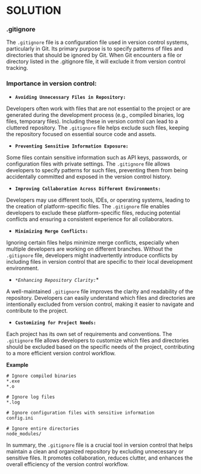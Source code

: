  # SOLUTION
 
 ### .gitignore
 The `.gitignore` file is a configuration file used in version control systems, particularly in Git. Its primary purpose is to specify patterns of files and directories that should be ignored by Git. When Git encounters a file or directory listed in the .gitignore file, it will exclude it from version control tracking.

### Importance in version control:

- **`Avoiding Unnecessary Files in Repository:`**

Developers often work with files that are not essential to the project or are generated during the development process (e.g., compiled binaries, log files, temporary files). Including these in version control can lead to a cluttered repository. The `.gitignore` file helps exclude such files, keeping the repository focused on essential source code and assets.

- **`Preventing Sensitive Information Exposure:`**

Some files contain sensitive information such as API keys, passwords, or configuration files with private settings. The `.gitignore` file allows developers to specify patterns for such files, preventing them from being accidentally committed and exposed in the version control history.

- **`Improving Collaboration Across Different Environments:`**

Developers may use different tools, IDEs, or operating systems, leading to the creation of platform-specific files. The `.gitignore` file enables developers to exclude these platform-specific files, reducing potential conflicts and ensuring a consistent experience for all collaborators.

- **`Minimizing Merge Conflicts:`**

Ignoring certain files helps minimize merge conflicts, especially when multiple developers are working on different branches. Without the `.gitignore` file, developers might inadvertently introduce conflicts by including files in version control that are specific to their local development environment.

- *`*Enhancing Repository Clarity:`**

A well-maintained `.gitignore` file improves the clarity and readability of the repository. Developers can easily understand which files and directories are intentionally excluded from version control, making it easier to navigate and contribute to the project.

- **`Customizing for Project Needs:`**

Each project has its own set of requirements and conventions. The `.gitignore` file allows developers to customize which files and directories should be excluded based on the specific needs of the project, contributing to a more efficient version control workflow.


**Example**

```
# Ignore compiled binaries
*.exe
*.o

# Ignore log files
*.log

# Ignore configuration files with sensitive information
config.ini

# Ignore entire directories
node_modules/
```

In summary, the `.gitignore` file is a crucial tool in version control that helps maintain a clean and organized repository by excluding unnecessary or sensitive files. It promotes collaboration, reduces clutter, and enhances the overall efficiency of the version control workflow.
